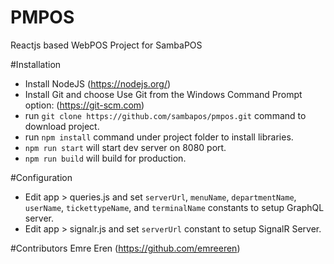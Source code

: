 # PMPOS
Reactjs based WebPOS Project for SambaPOS

#Installation
- Install NodeJS (https://nodejs.org/)
- Install Git and choose Use Git from the Windows Command Prompt option: (https://git-scm.com)
- run `git clone https://github.com/sambapos/pmpos.git` command to download project. 
- run `npm install` command under project folder to install libraries.
- `npm run start` will start dev server on 8080 port.
- `npm run build` will build for production. 

#Configuration
- Edit app > queries.js and set `serverUrl`, `menuName`, `departmentName`, `userName`, `tickettypeName`, and `terminalName` constants to setup GraphQL server.
- Edit app > signalr.js and set `serverUrl` constant to setup SignalR Server.

#Contributors
Emre Eren (https://github.com/emreeren)